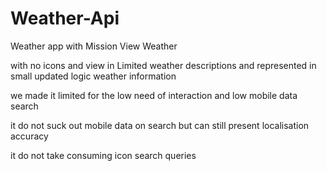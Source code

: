 # Weather-Api
Weather app with Mission View Weather

with no icons and view in 
Limited weather descriptions
and represented in small 
updated logic weather
information


we made it limited for the low
need of interaction and low
mobile data search 

it do not suck out mobile data on search
but can still present localisation 
accuracy

it do not take consuming icon search
queries